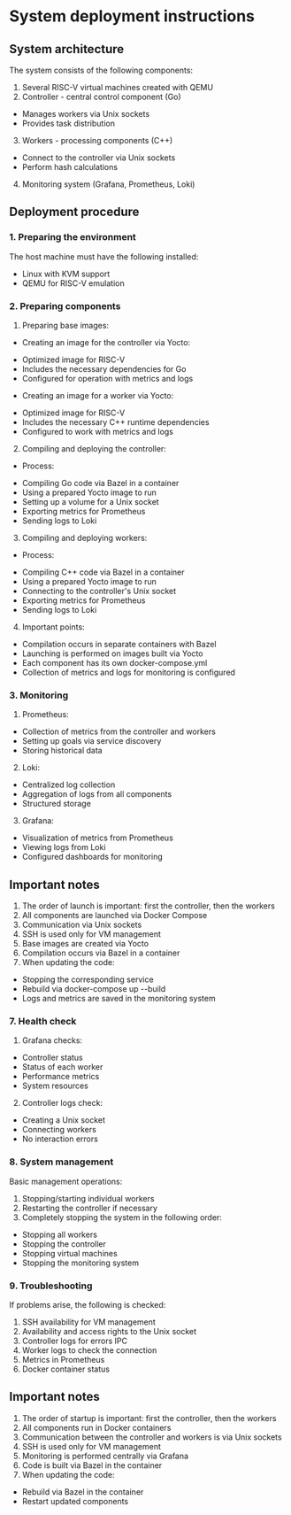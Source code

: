 # System deployment instructions

## System architecture

The system consists of the following components:
1. Several RISC-V virtual machines created with QEMU
2. Controller - central control component (Go)
- Manages workers via Unix sockets
- Provides task distribution
3. Workers - processing components (C++)
- Connect to the controller via Unix sockets
- Perform hash calculations
4. Monitoring system (Grafana, Prometheus, Loki)

## Deployment procedure

### 1. Preparing the environment

The host machine must have the following installed:
- Linux with KVM support
- QEMU for RISC-V emulation

### 2. Preparing components

1. Preparing base images:
- Creating an image for the controller via Yocto:
* Optimized image for RISC-V
* Includes the necessary dependencies for Go
* Configured for operation with metrics and logs
- Creating an image for a worker via Yocto:
* Optimized image for RISC-V
* Includes the necessary C++ runtime dependencies
* Configured to work with metrics and logs

2. Compiling and deploying the controller:

- Process:
* Compiling Go code via Bazel in a container
* Using a prepared Yocto image to run
* Setting up a volume for a Unix socket
* Exporting metrics for Prometheus
* Sending logs to Loki

3. Compiling and deploying workers:

- Process:
* Compiling C++ code via Bazel in a container
* Using a prepared Yocto image to run
* Connecting to the controller's Unix socket
* Exporting metrics for Prometheus
* Sending logs to Loki

4. Important points:
- Compilation occurs in separate containers with Bazel
- Launching is performed on images built via Yocto
- Each component has its own docker-compose.yml
- Collection of metrics and logs for monitoring is configured

### 3. Monitoring

1. Prometheus:
- Collection of metrics from the controller and workers
- Setting up goals via service discovery
- Storing historical data

2. Loki:
- Centralized log collection
- Aggregation of logs from all components
- Structured storage

3. Grafana:
- Visualization of metrics from Prometheus
- Viewing logs from Loki
- Configured dashboards for monitoring

## Important notes

1. The order of launch is important: first the controller, then the workers
2. All components are launched via Docker Compose
3. Communication via Unix sockets
4. SSH is used only for VM management
5. Base images are created via Yocto
6. Compilation occurs via Bazel in a container
7. When updating the code:
- Stopping the corresponding service
- Rebuild via docker-compose up --build
- Logs and metrics are saved in the monitoring system

### 7. Health check

1. Grafana checks:
- Controller status
- Status of each worker
- Performance metrics
- System resources

2. Controller logs check:
- Creating a Unix socket
- ​​Connecting workers
- No interaction errors

### 8. System management

Basic management operations:
1. Stopping/starting individual workers
2. Restarting the controller if necessary
3. Completely stopping the system in the following order:
- Stopping all workers
- Stopping the controller
- Stopping virtual machines
- Stopping the monitoring system

### 9. Troubleshooting

If problems arise, the following is checked:
1. SSH availability for VM management
2. Availability and access rights to the Unix socket
3. Controller logs for errors IPC
4. Worker logs to check the connection
5. Metrics in Prometheus
6. Docker container status

## Important notes

1. The order of startup is important: first the controller, then the workers
2. All components run in Docker containers
3. Communication between the controller and workers is via Unix sockets
4. SSH is used only for VM management
5. Monitoring is performed centrally via Grafana
6. Code is built via Bazel in the container
7. When updating the code:
- Rebuild via Bazel in the container
- Restart updated components